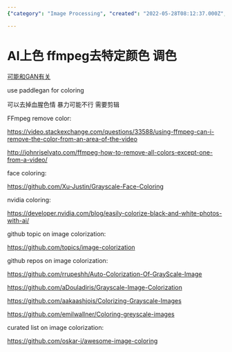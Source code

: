 ```yaml
---
{"category": "Image Processing", "created": "2022-05-28T08:12:37.000Z", "date": "2022-05-28 08:12:37", "description": "This article explores the utilization of AI techniques, specifically PaddleGAN, for colorizing images and videos. Additionally, it highlights other tools and GitHub repositories available for image colorization.", "modified": "2022-09-13T09:47:27.008Z", "tags": ["censorship", "circumention", "colorization", "decolorization", "hue tweaks", "NSFW", "pyjom", "video generation", "video processing"], "title": "AI上色"}

---
```


# AI上色 ffmpeg去特定颜色 调色

[可能和GAN有关](https://aistudio.baidu.com/aistudio/projectdetail/1161285?channelType=0&channel=0)

use paddlegan for coloring

可以去掉血腥色情 暴力可能不行 需要剪辑

FFmpeg remove color:

https://video.stackexchange.com/questions/33588/using-ffmpeg-can-i-remove-the-color-from-an-area-of-the-video

http://johnriselvato.com/ffmpeg-how-to-remove-all-colors-except-one-from-a-video/

face coloring:

https://github.com/Xu-Justin/Grayscale-Face-Coloring

nvidia coloring:

https://developer.nvidia.com/blog/easily-colorize-black-and-white-photos-with-ai/

github topic on image colorization:

https://github.com/topics/image-colorization

github repos on image colorization:

https://github.com/rrupeshh/Auto-Colorization-Of-GrayScale-Image

https://github.com/aDouladiris/Grayscale-Image-Colorization

https://github.com/aakaashjois/Colorizing-Grayscale-Images

https://github.com/emilwallner/Coloring-greyscale-images

curated list on image colorization:

https://github.com/oskar-j/awesome-image-coloring
